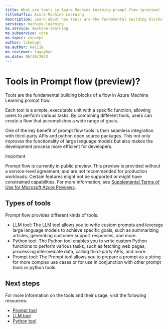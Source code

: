 ```yaml
---
title: What are tools in Azure Machine Learning prompt flow (preview)
titleSuffix: Azure Machine Learning
description: Learn about how tools are the fundamental building blocks of a flow in Azure Machine Learning prompt flow.
services: machine-learning
ms.service: machine-learning
ms.subservice: core
ms.topic: concept
author: likebupt
ms.author: keli19
ms.reviewer: lagayhar
ms.date: 06/30/2023
---
```


# Tools in Prompt flow (preview)?

Tools are the fundamental building blocks of a flow in Azure Machine Learning prompt flow.

Each tool is a simple, executable unit with a specific function, allowing users to perform various tasks.
By combining different tools, users can create a flow that accomplishes a wide range of goals.

One of the key benefit of prompt flow tools is their seamless integration with third-party APIs and python open source packages.
This not only improves the functionality of large language models but also makes the development process more efficient for developers.

> [!IMPORTANT]
> Prompt flow is currently in public preview. This preview is provided without a service-level agreement, and are not recommended for production workloads. Certain features might not be supported or might have constrained capabilities.
> For more information, see [Supplemental Terms of Use for Microsoft Azure Previews](https://azure.microsoft.com/support/legal/preview-supplemental-terms/).

## Types of tools

Prompt flow provides different kinds of tools:
- LLM tool: The LLM tool allows you to write custom prompts and leverage large language models to achieve specific goals, such as summarizing articles, generating customer support responses, and more.
- Python tool: The Python tool enables you to write custom Python functions to perform various tasks, such as fetching web pages, processing intermediate data, calling third-party APIs, and more.
- Prompt tool: The Prompt tool allows you to prepare a prompt as a string for more complex use cases or for use in conjunction with other prompt tools or python tools.

## Next steps

For more information on the tools and their usage, visit the following resources:

- [Prompt tool](tools-reference/prompt-tool.md)
- [LLM tool](tools-reference/llm-tool.md)
- [Python tool](tools-reference/python-tool.md)